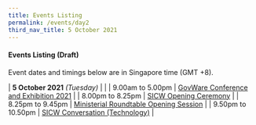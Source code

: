 ```yaml
---
title: Events Listing
permalink: /events/day2
third_nav_title: 5 October 2021
---
```

#### **Events Listing (Draft)**

Event dates and timings below are in Singapore time (GMT +8). 

| **5 October 2021** *(Tuesday)*   |                                                                                                |
| 9.00am to 5.00pm           | [GovWare Conference and Exhibition 2021](/events/govware1)                                                         |
| 8.00pm to 8.25pm              | [SICW Opening Ceremony](/events/opening-ceremony)                                                                          |
| 8.25pm to 9.45pm           | [Ministerial Roundtable Opening Session](/events/ministerial-roundtable-opening)                               |
| 9.50pm to 10.50pm          | [SICW Conversation (Technology)](/events/sicw-conversation-technology)                                                                 |